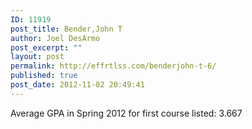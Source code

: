 ```yaml
---
ID: 11919
post_title: Bender,John T
author: Joel DesArmo
post_excerpt: ""
layout: post
permalink: http://effrtlss.com/benderjohn-t-6/
published: true
post_date: 2012-11-02 20:49:41
---
```

<p>Average GPA in Spring 2012 for first course listed: 3.667</p>